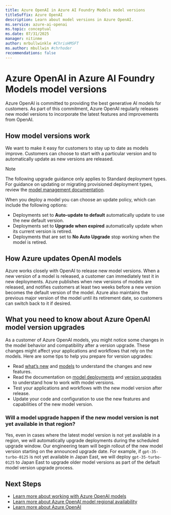 ```yaml
---
title: Azure OpenAI in Azure AI Foundry Models model versions
titleSuffix: Azure OpenAI
description: Learn about model versions in Azure OpenAI. 
ms.service: azure-ai-openai
ms.topic: conceptual 
ms.date: 07/31/2025
manager: nitinme
author: mrbullwinkle #ChrisHMSFT
ms.author: mbullwin #chrhoder
recommendations: false
---
```


# Azure OpenAI in Azure AI Foundry Models model versions

Azure OpenAI is committed to providing the best generative AI models for customers. As part of this commitment, Azure OpenAI regularly releases new model versions to incorporate the latest features and improvements from OpenAI.

## How model versions work

We want to make it easy for customers to stay up to date as models improve. Customers can choose to start with a particular version and to automatically update as new versions are released.

> [!NOTE]
> The following upgrade guidance only applies to Standard deployment types. For guidance on updating or migrating provisioned deployment types, review the [model management documentation](../how-to/working-with-models.md).

When you deploy a model you can choose an update policy, which can include the following options:

* Deployments set to **Auto-update to default** automatically update to use the new default version.
* Deployments set to **Upgrade when expired** automatically update when its current version is retired.
* Deployments that are set to **No Auto Upgrade** stop working when the model is retired.

## How Azure updates OpenAI models

Azure works closely with OpenAI to release new model versions. When a new version of a model is released, a customer can immediately test it in new deployments. Azure publishes when new versions of models are released, and notifies customers at least two weeks before a new version becomes the default version of the model.   Azure also maintains the previous major version of the model until its retirement date, so customers can switch back to it if desired.

## What you need to know about Azure OpenAI model version upgrades

As a customer of Azure OpenAI models, you might notice some changes in the model behavior and compatibility after a version upgrade. These changes might affect your applications and workflows that rely on the models. Here are some tips to help you prepare for version upgrades:

* Read [what’s new](../whats-new.md) and [models](../concepts/models.md) to understand the changes and new features.
* Read the documentation on [model deployments](../how-to/create-resource.md) and [version upgrades](../how-to/working-with-models.md) to understand how to work with model versions.
* Test your applications and workflows with the new model version after release.
* Update your code and configuration to use the new features and capabilities of the new model version.

### Will a model upgrade happen if the new model version is not yet available in that region?

Yes, even in cases where the latest model version is not yet available in a region, we will automatically 
upgrade deployments during the scheduled upgrade window. Our engineering team will begin rollout of the new model version starting on the announced 
upgrade date. For example, if `gpt-35-turbo-0125` is not yet available in Japan East, we will deploy `gpt-35-turbo-0125` to Japan East to upgrade older model 
versions as part of the default model version upgrade process. 


## Next Steps

- [Learn more about working with Azure OpenAI models](../how-to/working-with-models.md)
- [Learn more about Azure OpenAI model regional availability](../concepts/models.md)
- [Learn more about Azure OpenAI](../overview.md)
